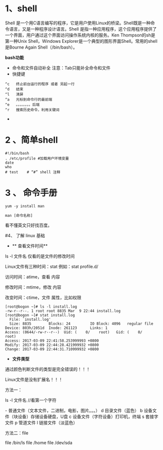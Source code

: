# 1、shell
Shell 是一个用C语言编写的程序，它是用户使用Linux的桥梁。Shell既是一种命令语言，又是一种程序设计语言。Shell 是指一种应用程序，这个应用程序提供了一个界面，用户通过这个界面访问操作系统内核的服务。Ken Thompson的sh是第一种Unix Shell，Windows Explorer是一个典型的图形界面Shell。常用的shell是Bourne Again Shell（/bin/bash）。

**bash功能**
 *  命令和文件自动补全<tab>  注意：Tab只能补全命令和文件
 *  快捷键



```
^c   终止前台运行的程序 或者 另起一行
^d   结束
^l   清屏 
^a   光标到命令行的最前端
^e   。。。。。。。。后端
^r   搜索历史命令，利用关键词

```
* 


# 2 、简单shell


```
#!/bin/bash
. /etc/profile #加载用户环境变量
date
who
# test    # “#” shell 注释
```

# 3 、 命令手册

```
yum -y install man

man [命令名称]
```

看不懂英文只好找百度。

#4、 了解 linux 基础

 * ** 查看文件时间**



ls -l 文件名 	仅看的是文件的修改时间

Linux文件有三种时间：stat 例如：stat profile.d/

访问时间：atime，查看 内容

修改时间：mtime，修改 内容

改变时间：ctime，文件 属性，比如权限

```
[root@bogon ~]# ls -l install.log
-rw-r--r--. 1 root root 8835 Mar  9 22:44 install.log
[root@bogon ~]# stat install.log
  File: `install.log'
  Size: 8835      	Blocks: 24         IO Block: 4096   regular file
Device: 803h/2051d	Inode: 261123      Links: 1
Access: (0644/-rw-r--r--)  Uid: (    0/    root)   Gid: (    0/    root)
Access: 2017-03-09 22:41:58.253999993 +0800
Modify: 2017-03-09 22:44:28.421999932 +0800
Change: 2017-03-09 22:44:31.710999932 +0800

```

* **文件类型**

通过颜色判断文件的类型是完全错误的！！！

Linux文件是没有扩展名！！！

方法一：

ls -l  文件名    //看第一个字符

\-	普通文件（文本文件，二进制，电影，图片。。。）
d	目录文件（蓝色）
b	设备文件（块设备）存储设备硬盘，U盘
c	设备文件（字符设备）打印机，终端
s	套接字文件
p	管道文件
l	链接文件（淡蓝色）

方法二：file

file /bin/ls
file /home
file /dev/sda


